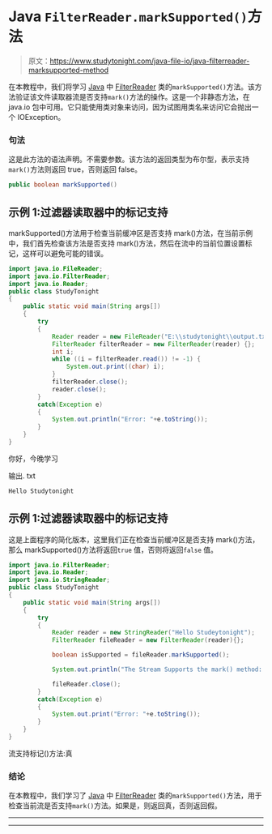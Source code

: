 # Java `FilterReader.markSupported()`方法

> 原文：<https://www.studytonight.com/java-file-io/java-filterreader-marksupported-method>

在本教程中，我们将学习 [Java](https://www.studytonight.com/java/) 中 [FilterReader](https://www.studytonight.com/java-file-io/java-filterreader) 类的`markSupported()`方法。该方法验证该文件读取器流是否支持`mark()`方法的操作。这是一个非静态方法，在 java.io 包中可用。它只能使用类对象来访问，因为试图用类名来访问它会抛出一个 IOException。

### 句法

这是此方法的语法声明。不需要参数。该方法的返回类型为布尔型，表示支持`mark()`方法则返回 true，否则返回 false。

```java
public boolean markSupported() 
```

## 示例 1:过滤器读取器中的标记支持

markSupported()方法用于检查当前缓冲区是否支持 mark()方法，在当前示例中，我们首先检查该方法是否支持 mark()方法，然后在流中的当前位置设置标记，这样可以避免可能的错误。

```java
import java.io.FileReader;
import java.io.FilterReader;
import java.io.Reader;
public class StudyTonight 
{
	public static void main(String args[])
	{
		try
		{
			Reader reader = new FileReader("E:\\studytonight\\output.txt");  
			FilterReader filterReader = new FilterReader(reader) {};  
			int i;  
			while ((i = filterReader.read()) != -1) {  
				System.out.print((char) i);  
			}  
			filterReader.close();  
			reader.close();  
		}
		catch(Exception e)
		{
			System.out.println("Error: "+e.toString());
		}
	}
} 
```

你好，今晚学习

输出. txt

```java
Hello Studytonight
```

## 示例 1:过滤器读取器中的标记支持

这是上面程序的简化版本，这里我们正在检查当前缓冲区是否支持 mark()方法，那么 markSupported()方法将返回`true` 值，否则将返回`false` 值。

```java
import java.io.FilterReader;
import java.io.Reader;
import java.io.StringReader;
public class StudyTonight 
{
	public static void main(String args[])
	{
		try
		{
			Reader reader = new StringReader("Hello Studeytonight"); 
			FilterReader fileReader = new FilterReader(reader){};

			boolean isSupported = fileReader.markSupported();

			System.out.println("The Stream Supports the mark() method: "+isSupported);

			fileReader.close(); 
		}
		catch(Exception e)
		{
			System.out.print("Error: "+e.toString());
		}
	} 
}
```

流支持标记()方法:真

### 结论

在本教程中，我们学习了 [Java](https://www.studytonight.com/java/) 中 [FilterReader](https://www.studytonight.com/java-file-io/java-filterreader) 类的`markSupported()`方法，用于检查当前流是否支持`mark()`方法。如果是，则返回真，否则返回假。

* * *

* * *